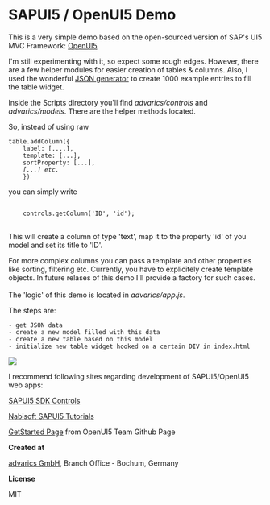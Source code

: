 # SAPUI5 / OpenUI5 Demo

This is a very simple demo based on the open-sourced version of SAP's UI5 MVC Framework: <a href="https://sap.github.io/openui5/" target="_blank">OpenUI5</a>

I'm still experimenting with it, so expect some rough edges. However, there are a few
helper modules for easier creation of tables & columns. Also, I used the wonderful <a href="http://www.json-generator.com/" target="_blank">JSON generator</a> to create 1000 example entries to fill the table widget.

Inside the Scripts directory you'll find *advarics/controls* and *advarics/models*. There are the helper methods located.

So, instead of using raw
<pre><code>table.addColumn({
    label: [....],
    template: [...],
    sortProperty: [...],
    <i>[...] etc.</i>
    })
</code></pre> you can simply write
<pre>
<code>
    controls.getColumn('ID', 'id');
</code>
</pre> This will create a column of type 'text', map it to the property 'id' of you model and set its title to 'ID'.
For more complex columns you can pass a template and other properties like sorting, filtering etc. Currently, you have to explicitely create template objects. In future relases of this demo I'll provide 
a factory for such cases.
<br/><br />
The 'logic' of this demo is located in *advarics/app.js*.

The steps are:    

    - get JSON data
    - create a new model filled with this data
    - create a new table based on this model
    - initialize new table widget hooked on a certain DIV in index.html

<img src="http://s73.imgup.net/table_demod1e8.png" />

I recommend following sites regarding development of SAPUI5/OpenUI5 web apps:

<a href="https://sapui5.netweaver.ondemand.com/sdk/#content/Controls/index.html">SAPUI5 SDK Controls</a>

<a href="http://www.nabisoft.com/tutorials/sapui5/" target="_blank">Nabisoft SAPUI5 Tutorials</a>

<a href="https://sap.github.io/openui5/getstarted.html" target="_blank">GetStarted Page</a> from OpenUI5 Team Github Page


**Created at**

<a href="http://www.advarics.net" target="_blank">advarics GmbH</a>, Branch Office - Bochum, Germany

**License**

MIT